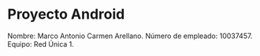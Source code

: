 # Proyecto Android

Nombre: Marco Antonio Carmen Arellano.
Número de empleado: 10037457.
Equipo: Red Única 1.

